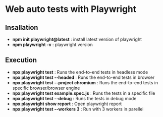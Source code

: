 # Web auto tests with Playwright

## Insallation
 * **npm init playwright@latest** : install latest version of playwright 
 * **npm playwright -v** : playwright version

## Execution
 * **npx playwright test** : Runs the end-to-end tests in headless mode
 * **npx playwright test --headed** : Runs the end-to-end tests in browser
 * **npx playwright test --project chromium** : Runs the end-to-end tests in specific browser/browser engine
 * **npx playwright test example.spec.js** : Runs the tests in a specific file
 * **npx playwright test  --debug** : Runs the tests in debug mode
 * **npx playwright show report** : Open playwright report
 * **npx playwright test --workers 3** : Run with 3 workers in parellel
